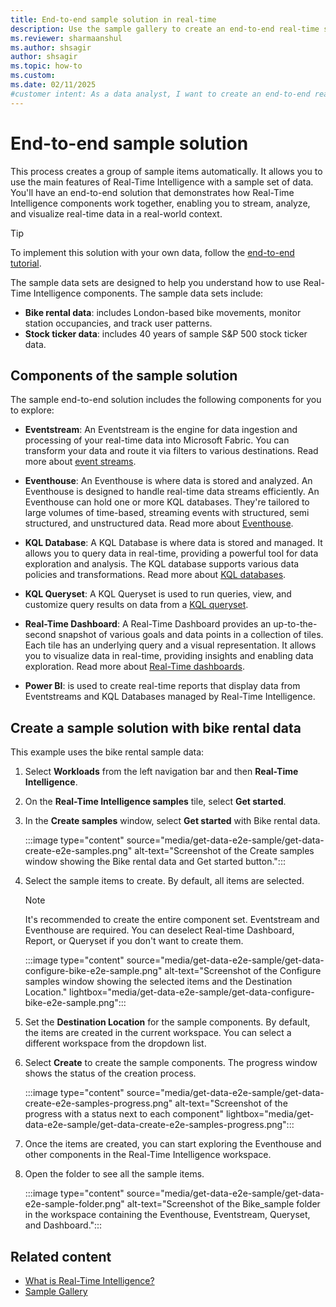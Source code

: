 ```yaml
---
title: End-to-end sample solution in real-time
description: Use the sample gallery to create an end-to-end real-time solution that shows how to stream, analyze, and visualize real-time data in a real-world context.
ms.reviewer: sharmaanshul
ms.author: shsagir
author: shsagir
ms.topic: how-to
ms.custom:
ms.date: 02/11/2025
#customer intent: As a data analyst, I want to create an end-to-end real-time solution so that I can understand how Real-Time Intelligence components work together.
---
```


# End-to-end sample solution

This process creates a group of sample items automatically. It allows you to use the main features of Real-Time Intelligence with a sample set of data. You'll have an end-to-end solution that demonstrates how Real-Time Intelligence components work together, enabling you to stream, analyze, and visualize real-time data in a real-world context.

> [!Tip]
> To implement this solution with your own data, follow the [end-to-end tutorial](tutorial-introduction.md).

The sample data sets are designed to help you understand how to use Real-Time Intelligence components. The sample data sets include:

* **Bike rental data**: includes London-based bike movements, monitor station occupancies, and track user patterns.
* **Stock ticker data**: includes 40 years of sample S&P 500 stock ticker data.

## Components of the sample solution

The sample end-to-end solution includes the following components for you to explore:

* **Eventstream**: An Eventstream is the engine for data ingestion and processing of your real-time data into Microsoft Fabric. You can transform your data and route it via filters to various destinations. Read more about [event streams](event-streams/overview.md).

* **Eventhouse**: An Eventhouse is where data is stored and analyzed. An Eventhouse is designed to handle real-time data streams efficiently. An Eventhouse can hold one or more KQL databases. They're tailored to large volumes of time-based, streaming events with structured, semi structured, and unstructured data. Read more about [Eventhouse](eventhouse.md).

* **KQL Database**: A KQL Database is where data is stored and managed. It allows you to query data in real-time, providing a powerful tool for data exploration and analysis. The KQL database supports various data policies and transformations. Read more about [KQL databases](create-database.md).

* **KQL Queryset**: A KQL Queryset is used to run queries, view, and customize query results on data from a [KQL queryset](create-query-set.md).

* **Real-Time Dashboard**: A Real-Time Dashboard provides an up-to-the-second snapshot of various goals and data points in a collection of tiles. Each tile has an underlying query and a visual representation. It allows you to visualize data in real-time, providing insights and enabling data exploration. Read more about [Real-Time dashboards](dashboard-real-time-create.md).

* **Power BI**: is used to create real-time reports that display data from Eventstreams and KQL Databases managed by Real-Time Intelligence.

## Create a sample solution with bike rental data

This example uses the bike rental sample data:

1. Select **Workloads** from the left navigation bar and then **Real-Time Intelligence**.

1. On the **Real-Time Intelligence samples** tile, select **Get started**.

1. In the **Create samples** window, select **Get started** with Bike rental data.

      :::image type="content" source="media/get-data-e2e-sample/get-data-create-e2e-samples.png" alt-text="Screenshot of the Create samples window showing the Bike rental data and Get started button.":::

1. Select the sample items to create. By default, all items are selected.

    > [!NOTE]
    > It's recommended to create the entire component set. Eventstream and Eventhouse are required. You can deselect Real-time Dashboard, Report, or Queryset if you don't want to create them.

    :::image type="content" source="media/get-data-e2e-sample/get-data-configure-bike-e2e-sample.png" alt-text="Screenshot of the Configure samples window showing the selected items and the Destination Location." lightbox="media/get-data-e2e-sample/get-data-configure-bike-e2e-sample.png":::

1. Set the **Destination Location** for the sample components. By default, the items are created in the current workspace. You can select a different workspace from the dropdown list.

1. Select **Create** to create the sample components. The progress window shows the status of the creation process.

    :::image type="content" source="media/get-data-e2e-sample/get-data-create-e2e-samples-progress.png" alt-text="Screenshot of the progress with a status next to each component" lightbox="media/get-data-e2e-sample/get-data-create-e2e-samples-progress.png":::

1. Once the items are created, you can start exploring the Eventhouse and other components in the Real-Time Intelligence workspace.

1. Open the folder to see all the sample items.

    :::image type="content" source="media/get-data-e2e-sample/get-data-e2e-sample-folder.png" alt-text="Screenshot of the Bike_sample folder in the workspace containing the Eventhouse, Eventstream, Queryset, and Dashboard.":::

## Related content

* [What is Real-Time Intelligence?](overview.md)
* [Sample Gallery](sample-gallery.md)
